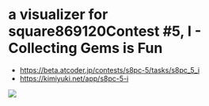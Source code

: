 # a visualizer for square869120Contest #5, I - Collecting Gems is Fun

-   <https://beta.atcoder.jp/contests/s8pc-5/tasks/s8pc_5_i>
-   <https://kimiyuki.net/app/s8pc-5-i>

![](https://user-images.githubusercontent.com/2203128/38788310-f149e08c-416d-11e8-836d-d27c8cc6738b.gif)
